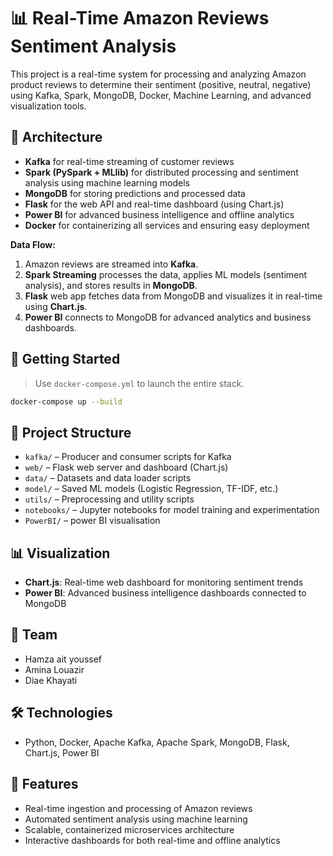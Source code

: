 # 📊 Real-Time Amazon Reviews Sentiment Analysis

This project is a real-time system for processing and analyzing Amazon product reviews to determine their sentiment (positive, neutral, negative) using Kafka, Spark, MongoDB, Docker, Machine Learning, and advanced visualization tools.

## 🧱 Architecture

- **Kafka** for real-time streaming of customer reviews
- **Spark (PySpark + MLlib)** for distributed processing and sentiment analysis using machine learning models
- **MongoDB** for storing predictions and processed data
- **Flask** for the web API and real-time dashboard (using Chart.js)
- **Power BI** for advanced business intelligence and offline analytics
- **Docker** for containerizing all services and ensuring easy deployment

**Data Flow:**
1. Amazon reviews are streamed into **Kafka**.
2. **Spark Streaming** processes the data, applies ML models (sentiment analysis), and stores results in **MongoDB**.
3. **Flask** web app fetches data from MongoDB and visualizes it in real-time using **Chart.js**.
4. **Power BI** connects to MongoDB for advanced analytics and business dashboards.

## 🚀 Getting Started

> Use `docker-compose.yml` to launch the entire stack.

```bash
docker-compose up --build
```

## 📁 Project Structure

- `kafka/` – Producer and consumer scripts for Kafka
- `web/` – Flask web server and dashboard (Chart.js)
- `data/` – Datasets and data loader scripts
- `model/` – Saved ML models (Logistic Regression, TF-IDF, etc.)
- `utils/` – Preprocessing and utility scripts
- `notebooks/` – Jupyter notebooks for model training and experimentation
- `PowerBI/` – power BI visualisation

## 📊 Visualization

- **Chart.js**: Real-time web dashboard for monitoring sentiment trends
- **Power BI**: Advanced business intelligence dashboards connected to MongoDB

## 👥 Team

- Hamza ait youssef
- Amina Louazir
- Diae Khayati

## 🛠️ Technologies

- Python, Docker, Apache Kafka, Apache Spark, MongoDB, Flask, Chart.js, Power BI

## 📌 Features

- Real-time ingestion and processing of Amazon reviews
- Automated sentiment analysis using machine learning
- Scalable, containerized microservices architecture
- Interactive dashboards for both real-time and offline analytics
